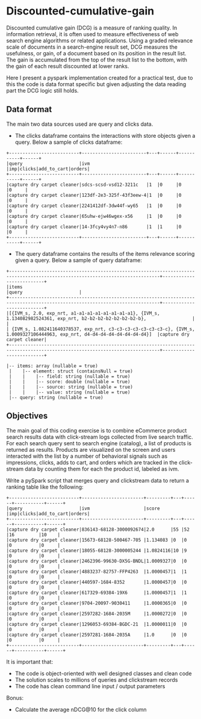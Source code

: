 # Discounted-cumulative-gain
Discounted cumulative gain (DCG) is a measure of ranking quality. In information retrieval, it is often used to measure effectiveness of web search engine algorithms or related applications. Using a graded relevance scale of documents in a search-engine result set, DCG measures the usefulness, or gain, of a document based on its position in the result list. 
The gain is accumulated from the top of the result list to the bottom, with the gain of each result discounted at lower ranks.

Here I present a pyspark implementation created for a practical test, due to this the code is data format specific but given adjusting the data reading part the DCG logic still holds.

## Data format

The main two data sources used are query and clicks data.

- The clicks dataframe contains the interactions with store objects given a query. Below a sample of clicks dataframe:
```
+--------------------------+------------------------+---+------+-----------+------+
|query                     |ivm                     |imp|clicks|add_to_cart|orders|
+--------------------------+------------------------+---+------+-----------+------+
|capture dry carpet cleaner|sdcs-scsd-vsd12-3211c   |1  |0     |0          |0     |
|capture dry carpet cleaner|123df-2e3-325f-43f3eew-4|1  |0     |0          |0     |
|capture dry carpet cleaner|2241412df-3dw44f-wy65   |1  |0     |0          |0     |
|capture dry carpet cleaner|65uhw-ejw46wgex-x56     |1  |0     |0          |0     |
|capture dry carpet cleaner|14-3fcy4vy4n7-n86       |1  |1     |0          |0     |
+--------------------------+------------------------+---+------+-----------+------+
```
- The query dataframe contains the results of the items relevance scoring given a query. Below a sample of query dataframe:
```
+------------------------------------------------------------------------------------------------------------------------------+--------------------------+
|items                                                                                                                         |query                     |
+------------------------------------------------------------------------------------------------------------------------------+--------------------------+
|[{IVM_s, 2.0, exp_nrt, a1-a1-a1-a1-a1-a1-a1-a1}, {IVM_s, 1.134082982524361, exp_nrt, b2-b2-b2-b2-b2-b2-b2-b},                 |                          |
| {IVM_s, 1.082411640378537, exp_nrt, c3-c3-c3-c3-c3-c3-c3-c}, {IVM_s, 1.0009327106444963, exp_nrt, d4-d4-d4-d4-d4-d4-d4-d4}]  |capture dry carpet cleaner|
+------------------------------------------------------------------------------------------------------------------------------+--------------------------+

|-- items: array (nullable = true)
 |    |-- element: struct (containsNull = true)
 |    |    |-- field: string (nullable = true)
 |    |    |-- score: double (nullable = true)
 |    |    |-- source: string (nullable = true)
 |    |    |-- value: string (nullable = true)
 |-- query: string (nullable = true)
```

## Objectives
The main goal of this coding exercise is to combine eCommerce product search results data with click-stream logs collected from live search traffic. For each search query sent to search engine (catalog), a list of products is returned as results. Products are visualized on the screen and users interacted with the list by a number of behavioral signals such as impressions, clicks, adds to cart, and orders which are tracked in the click-stream data by counting them for each the product id, labeled as ivm.

Write a pySpark script that merges query and clickstream data to return a ranking table like the following:
```
+--------------------------+-----------------------+---------+---+------+-----------+------+
|query                     |ivm                    |score    |imp|clicks|add_to_cart|orders|
+--------------------------+-----------------------+---------+---+------+-----------+------+
|capture dry carpet cleaner|836143-68128-3000092674|2.0      |55 |52    |16         |10    |
|capture dry carpet cleaner|15673-68128-500467-705 |1.134083 |0  |0     |0          |0     |
|capture dry carpet cleaner|18055-68128-3000005244 |1.0824116|10 |9     |0          |0     |
|capture dry carpet cleaner|2462396-99630-DX5G-BNDL|1.0009327|0  |0     |0          |0     |
|capture dry carpet cleaner|4883237-82757-FFP4263  |1.0000457|1  |1     |0          |0     |
|capture dry carpet cleaner|440597-1684-8352       |1.0000457|0  |0     |0          |0     |
|capture dry carpet cleaner|617329-69384-19X6      |1.0000457|1  |1     |0          |0     |
|capture dry carpet cleaner|9704-20097-9030411     |1.0000365|0  |0     |0          |0     |
|capture dry carpet cleaner|2597282-1684-2035M     |1.0000272|0  |0     |0          |0     |
|capture dry carpet cleaner|1296053-69384-BGDC-21  |1.0000011|0  |0     |0          |0     |
|capture dry carpet cleaner|2597281-1684-2035A     |1.0      |0  |0     |0          |0     |
+--------------------------+-----------------------+---------+---+------+-----------+------+
```
It is important that:
- The code is object-oriented with well designed classes and clean code 
- The solution scales to millions of queries and clickstream records
- The code has clean command line input / output parameters

Bonus:
- Calculate the average nDCG@10 for the click column